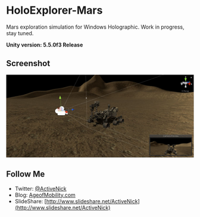 # HoloExplorer-Mars
Mars exploration simulation for Windows Holographic. Work in progress, stay tuned.

**Unity version: 5.5.0f3 Release**

## Screenshot
![Screenshot](Screenshots/UnityDesignerView01.JPG)

## Follow Me
* Twitter: [@ActiveNick](http://twitter.com/ActiveNick)
* Blog: [AgeofMobility.com](http://AgeofMobility.com)
* SlideShare: [http://www.slideshare.net/ActiveNick](http://www.slideshare.net/ActiveNick)
